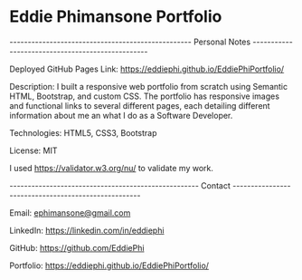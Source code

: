# Eddie Phimansone Portfolio

-------------------------------------------------- Personal Notes -------------------------------------------------

Deployed GitHub Pages Link: https://eddiephi.github.io/EddiePhiPortfolio/

Description:
I built a responsive web portfolio from scratch using Semantic HTML, Bootstrap, and custom CSS. The portfolio has responsive images and functional links to several different pages, each detailing different information about me an what I do as a Software Developer.

Technologies: HTML5, CSS3, Bootstrap

License: MIT

I used https://validator.w3.org/nu/ to validate my work.

---------------------------------------------------- Contact ----------------------------------------------------

Email: ephimansone@gmail.com 

LinkedIn: https://linkedin.com/in/eddiephi

GitHub: https://github.com/EddiePhi

Portfolio: https://eddiephi.github.io/EddiePhiPortfolio/





